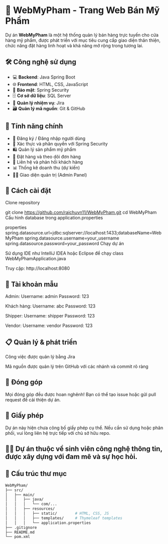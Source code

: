 # 💄 WebMyPham - Trang Web Bán Mỹ Phẩm

Dự án **WebMyPham** là một hệ thống quản lý bán hàng trực tuyến cho cửa hàng mỹ phẩm, được phát triển với mục tiêu cung cấp giao diện thân thiện, chức năng đặt hàng linh hoạt và khả năng mở rộng trong tương lai.

## 🛠️ Công nghệ sử dụng

- 💻 **Backend**: Java Spring Boot
- 🌐 **Frontend**: HTML, CSS, JavaScript
- 🔐 **Bảo mật**: Spring Security
- 🗄️ **Cơ sở dữ liệu**: SQL Server
- 🧩 **Quản lý nhiệm vụ**: Jira
- 🗃️ **Quản lý mã nguồn**: Git & GitHub

## 📌 Tính năng chính

- 🧍 Đăng ký / Đăng nhập người dùng
- 🔐 Xác thực và phân quyền với Spring Security
- 🛍️ Quản lý sản phẩm mỹ phẩm
- 🧾 Đặt hàng và theo dõi đơn hàng
- 💬 Liên hệ và phản hồi khách hàng
- 📊 Thống kê doanh thu (dự kiến)
- 👨‍💼 Giao diện quản trị (Admin Panel)
## 🔧 Cách cài đặt
Clone repository

git clone https://github.com/raichuvn11/WebMyPham.git
cd WebMyPham
Cấu hình database trong application.properties

properties
spring.datasource.url=jdbc:sqlserver://localhost:1433;databaseName=WebMyPham
spring.datasource.username=your_username
spring.datasource.password=your_password
Chạy dự án

Sử dụng IDE như IntelliJ IDEA hoặc Eclipse để chạy class WebMyPhamApplication.java

Truy cập: http://localhost:8080

## 🔐 Tài khoản mẫu

Admin:
  Username: admin
  Password: 123

Khách hàng:
  Username: abc
  Password: 123

Shipper:
  Username: shipper
  Password: 123

Vendor:
  Username: vendor
  Password: 123

## 📋 Quản lý & phát triển
Công việc được quản lý bằng Jira

Mã nguồn được quản lý trên GitHub với các nhánh và commit rõ ràng

## 🤝 Đóng góp
Mọi đóng góp đều được hoan nghênh! Bạn có thể tạo issue hoặc gửi pull request để cải thiện dự án.

## 📄 Giấy phép
Dự án này hiện chưa công bố giấy phép cụ thể. Nếu cần sử dụng hoặc phân phối, vui lòng liên hệ trực tiếp với chủ sở hữu repo.

## 👩‍💻 Dự án thuộc về sinh viên công nghệ thông tin, được xây dựng với đam mê và sự học hỏi.
## 📁 Cấu trúc thư mục

```bash
WebMyPham/
├── src/
│   ├── main/
│   │   ├── java/
│   │   │   └── com/...
│   │   ├── resources/
│   │   │   ├── static/        # HTML, CSS, JS
│   │   │   ├── templates/     # Thymeleaf templates
│   │   │   └── application.properties
├── .gitignore
├── README.md
└── pom.xml


